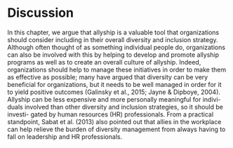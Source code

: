 # Discussion

In this chapter, we argue that allyship is a valuable tool that organizations should consider including in their overall diversity and inclusion strategy. Although often thought of as something individual people do, organizations can also be involved with this by helping to develop and promote allyship programs as well as to create an overall culture of allyship. Indeed, organizations should help to manage these initiatives in order to make them as effective as possible; many have argued that diversity can be very beneficial for organizations, but it needs to be well managed in order for it to yield positive outcomes (Galinsky et al., 2015; Jayne & Dipboye, 2004). Allyship can be less expensive and more personally meaningful for indivi- duals involved than other diversity and inclusion strategies, so it should be investi- gated by human resources (HR) professionals. From a practical standpoint, Sabat et al. (2013) also pointed out that allies in the workplace can help relieve the burden of diversity management from always having to fall on leadership and HR professionals.